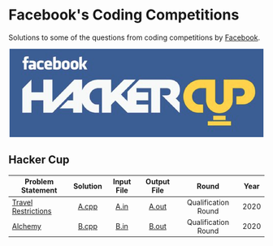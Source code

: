 # Facebook's Coding Competitions

Solutions to some of the questions from coding competitions by [Facebook](https://www.facebook.com/codingcompetitions/ "Facebook's Coding Competitions").

<p align="center"><img src="../assets/facebook.png"></p>

## Hacker Cup

| Problem Statement     | Solution          | Input File       | Output File       | Round                 | Year  |
|-----------------------|:-----------------:|:----------------:|:-----------------:|:---------------------:|:-----:|
| [Travel Restrictions] | [A.cpp](Hacker%20Cup/2020/Qualification%20Round/Travel%20Restrictions/A.cpp) | [A.in](Hacker%20Cup/2020/Qualification%20Round/Travel%20Restrictions/A.in)     | [A.out](Hacker%20Cup/2020/Qualification%20Round/Travel%20Restrictions/A.out) | Qualification Round | 2020	|
| [Alchemy] | [B.cpp](Hacker%20Cup/2020/Qualification%20Round/Alchemy/B.cpp) | [B.in](Hacker%20Cup/2020/Qualification%20Round/Alchemy/B.in)     | [B.out](Hacker%20Cup/2020/Qualification%20Round/Alchemy/B.out) | Qualification Round | 2020	|

[//]: # (Hacker Cup)

[Travel Restrictions]: https://www.facebook.com/codingcompetitions/hacker-cup/2020/qualification-round/problems/A
[Alchemy]: https://www.facebook.com/codingcompetitions/hacker-cup/2020/qualification-round/problems/B

[//]: # (EOF)